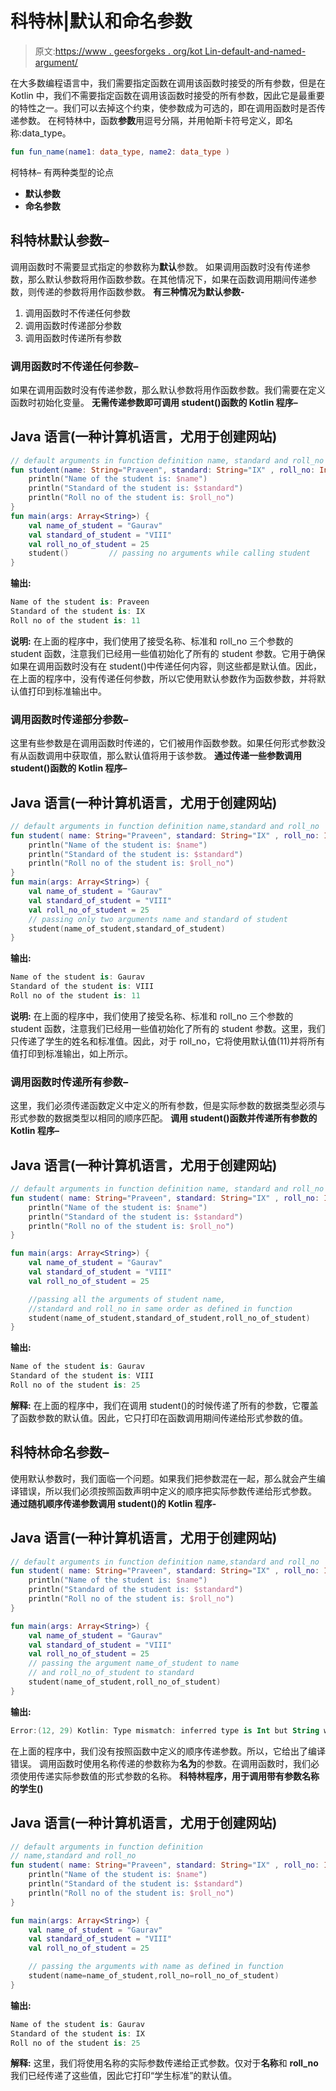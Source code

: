 # 科特林|默认和命名参数

> 原文:[https://www . geesforgeks . org/kot Lin-default-and-named-argument/](https://www.geeksforgeeks.org/kotlin-default-and-named-argument/)

在大多数编程语言中，我们需要指定函数在调用该函数时接受的所有参数，但是在 Kotlin 中，我们不需要指定函数在调用该函数时接受的所有参数，因此它是最重要的特性之一。我们可以去掉这个约束，使参数成为可选的，即在调用函数时是否传递参数。
在柯特林中，函数**参数**用逗号分隔，并用帕斯卡符号定义，即名称:data_type。

```kt
fun fun_name(name1: data_type, name2: data_type )
```

柯特林–
有两种类型的论点

*   **默认参数**
*   **命名参数**

## 科特林默认参数–

调用函数时不需要显式指定的参数称为**默认**参数。
如果调用函数时没有传递参数，那么默认参数将用作函数参数。在其他情况下，如果在函数调用期间传递参数，则传递的参数将用作函数参数。
**有三种情况为默认参数-**

1.  调用函数时不传递任何参数
2.  调用函数时传递部分参数
3.  调用函数时传递所有参数

### 调用函数时不传递任何参数–

如果在调用函数时没有传递参数，那么默认参数将用作函数参数。我们需要在定义函数时初始化变量。
**无需传递参数即可调用 student()函数的 Kotlin 程序–**

## Java 语言(一种计算机语言，尤用于创建网站)

```kt
// default arguments in function definition name, standard and roll_no
fun student(name: String="Praveen", standard: String="IX" , roll_no: Int=11) {       
    println("Name of the student is: $name")
    println("Standard of the student is: $standard")
    println("Roll no of the student is: $roll_no")
}
fun main(args: Array<String>) {
    val name_of_student = "Gaurav"
    val standard_of_student = "VIII"
    val roll_no_of_student = 25
    student()         // passing no arguments while calling student
}
```

**输出:**

```kt
Name of the student is: Praveen
Standard of the student is: IX
Roll no of the student is: 11
```

**说明:**
在上面的程序中，我们使用了接受名称、标准和 roll_no 三个参数的 student 函数，注意我们已经用一些值初始化了所有的 student 参数。它用于确保如果在调用函数时没有在 student()中传递任何内容，则这些都是默认值。因此，在上面的程序中，没有传递任何参数，所以它使用默认参数作为函数参数，并将默认值打印到标准输出中。

### 调用函数时传递部分参数–

这里有些参数是在调用函数时传递的，它们被用作函数参数。如果任何形式参数没有从函数调用中获取值，那么默认值将用于该参数。
**通过传递一些参数调用 student()函数的 Kotlin 程序–**

## Java 语言(一种计算机语言，尤用于创建网站)

```kt
// default arguments in function definition name,standard and roll_no
fun student( name: String="Praveen", standard: String="IX" , roll_no: Int=11 ) {
    println("Name of the student is: $name")
    println("Standard of the student is: $standard")
    println("Roll no of the student is: $roll_no")
}
fun main(args: Array<String>) {
    val name_of_student = "Gaurav"
    val standard_of_student = "VIII"
    val roll_no_of_student = 25
    // passing only two arguments name and standard of student
    student(name_of_student,standard_of_student)
}
```

**输出:**

```kt
Name of the student is: Gaurav
Standard of the student is: VIII
Roll no of the student is: 11
```

**说明:**
在上面的程序中，我们使用了接受名称、标准和 roll_no 三个参数的 student 函数，注意我们已经用一些值初始化了所有的 student 参数。这里，我们只传递了学生的姓名和标准值。因此，对于 roll_no，它将使用默认值(11)并将所有值打印到标准输出，如上所示。

### 调用函数时传递所有参数–

这里，我们必须传递函数定义中定义的所有参数，但是实际参数的数据类型必须与形式参数的数据类型以相同的顺序匹配。
**调用 student()函数并传递所有参数的 Kotlin 程序–**

## Java 语言(一种计算机语言，尤用于创建网站)

```kt
// default arguments in function definition name, standard and roll_no
fun student( name: String="Praveen", standard: String="IX" , roll_no: Int=11 ) {
    println("Name of the student is: $name")
    println("Standard of the student is: $standard")
    println("Roll no of the student is: $roll_no")
}

fun main(args: Array<String>) {
    val name_of_student = "Gaurav"
    val standard_of_student = "VIII"
    val roll_no_of_student = 25

    //passing all the arguments of student name,
    //standard and roll_no in same order as defined in function
    student(name_of_student,standard_of_student,roll_no_of_student)
}
```

**输出:**

```kt
Name of the student is: Gaurav
Standard of the student is: VIII
Roll no of the student is: 25
```

**解释:**
在上面的程序中，我们在调用 student()的时候传递了所有的参数，它覆盖了函数参数的默认值。因此，它只打印在函数调用期间传递给形式参数的值。

## 科特林命名参数–

使用默认参数时，我们面临一个问题。如果我们把参数混在一起，那么就会产生编译错误，所以我们必须按照函数声明中定义的顺序把实际参数传递给形式参数。
**通过随机顺序传递参数调用 student()的 Kotlin 程序-**

## Java 语言(一种计算机语言，尤用于创建网站)

```kt
// default arguments in function definition name,standard and roll_no
fun student( name: String="Praveen", standard: String="IX" , roll_no: Int=11 ) {
    println("Name of the student is: $name")
    println("Standard of the student is: $standard")
    println("Roll no of the student is: $roll_no")
}

fun main(args: Array<String>) {
    val name_of_student = "Gaurav"
    val standard_of_student = "VIII"
    val roll_no_of_student = 25
    // passing the argument name_of_student to name
    // and roll_no_of_student to standard
    student(name_of_student,roll_no_of_student)
}
```

**输出:**

```kt
Error:(12, 29) Kotlin: Type mismatch: inferred type is Int but String was expected
```

在上面的程序中，我们没有按照函数中定义的顺序传递参数。所以，它给出了编译错误。
调用函数时使用名称传递的参数称为**名为**的参数。在调用函数时，我们必须使用传递实际参数值的形式参数的名称。
**科特林程序，用于调用带有参数名称的学生()**

## Java 语言(一种计算机语言，尤用于创建网站)

```kt
// default arguments in function definition
// name,standard and roll_no
fun student( name: String="Praveen", standard: String="IX" , roll_no: Int=11 ) {
    println("Name of the student is: $name")
    println("Standard of the student is: $standard")
    println("Roll no of the student is: $roll_no")
}

fun main(args: Array<String>) {
    val name_of_student = "Gaurav"
    val standard_of_student = "VIII"
    val roll_no_of_student = 25

    // passing the arguments with name as defined in function
    student(name=name_of_student,roll_no=roll_no_of_student)
}
```

**输出:**

```kt
Name of the student is: Gaurav
Standard of the student is: IX
Roll no of the student is: 25
```

**解释:**
这里，我们将使用名称的实际参数传递给正式参数。仅对于**名称**和 **roll_no** 我们已经传递了这些值，因此它打印“学生标准”的默认值。